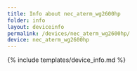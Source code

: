 ```yaml
---
title: Info about nec_aterm_wg2600hp
folder: info
layout: deviceinfo
permalink: /devices/nec_aterm_wg2600hp/
device: nec_aterm_wg2600hp
---
```

{% include templates/device_info.md %}
